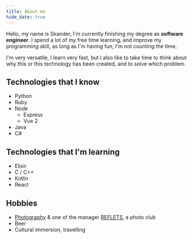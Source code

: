 ```yaml
---
title: About me
hide_date: true
---
```

Hello, my name is Skander, I'm currently finishing my degree as **software engineer**. 
I spend a lot of my free time learning, and improve my programming skill, as long as I'm 
having fun, I'm not counting the time.

I'm very versatile, I learn very fast, but I also like to take time to think about why this or 
this technology has been created, and to solve which problem.


## Technologies that I know
* Python
* Ruby
* Node
  * Express 
  * Vue 2
* Java 
* C# 

## Technologies that I'm learning
* Elixir
* C / C++
* Kotlin
* React


## Hobbies
* [Photography](https://www.flickr.com/photos/skanns) & one of the manager [REFLETS](https://fr-ca.facebook.com/ets.reflets/), a photo club
* Beer
* Cultural immersion, travelling
